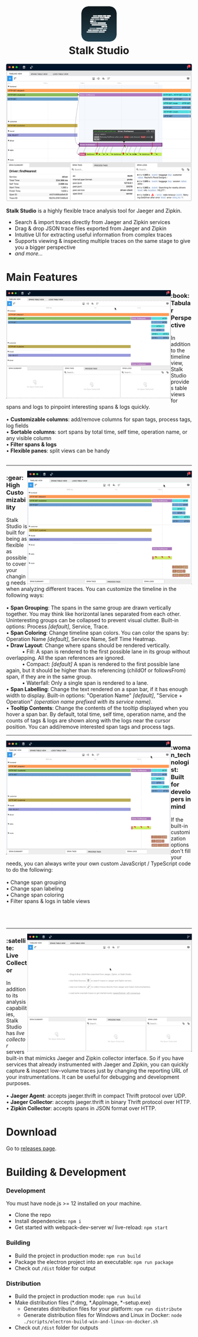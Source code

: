 <h1 align="center">
  <img width="96" height="96" src="./assets/logo/128x128.png"> <br/>
  Stalk Studio
</h1>

![Demo](./demo.png)

**Stalk Studio** is a highly flexible trace analysis tool for Jaeger and Zipkin.
- Search & import traces directly from Jaeger and Zipkin services
- Drag & drop JSON trace files exported from Jaeger and Zipkin
- Intuitive UI for extracting useful information from complex traces
- Supports viewing & inspecting multiple traces on the same stage to give you a bigger perspective
- *and more...*

# Main Features

<img align="left" width="447" height="auto" src="./docs/images/tabular-view-3.mp4.gif">
<div>
  <h3>:book: Tabular Perspective</h3>
  In addition to the timeline view, Stalk Studio provides table views for spans and logs to
  pinpoint interesting spans & logs quickly.
  <br />
  <br />
  <div>
    • <strong>Customizable columns</strong>: add/remove columns for span tags, process tags, log fields
  </div>
  <div>
    • <strong>Sortable columns</strong>: sort spans by total time, self time, operation name, or any visible column<br />
  </div>
  <div>
    • <strong>Filter spans & logs</strong>
  </div>
  <div>
    • <strong>Flexible panes</strong>: split views can be handy
  </div>
  <br />
</div>

<hr/>

<img align="right" width="447" height="auto" src="./docs/images/built-in-customization.mp4.gif">
<div>
  <h3>:gear: High Customizability</h3>
  Stalk Studio is built for being as flexible as possible to cover your changing needs when analyzing different traces.
  You can customize the timeline in the following ways:
  <br />
  <br />
  <div>
    • <strong>Span Grouping</strong>: The spans in the same group are drawn vertically together.
    You may think like horizontal lanes separated from each other. Uninteresting groups can be
    collapsed to prevent visual clutter. Built-in options: Process <em>[default]</em>,
    Service, Trace.
  </div>
  <div>
    • <strong>Span Coloring</strong>: Change timeline span colors. You can color the spans by:
    Operation Name <em>[default]</em>, Service Name, Self Time Heatmap.
  </div>
  <div>
    • <strong>Draw Layout</strong>: Change where spans should be rendered vertically.
    <div>
      &nbsp;&nbsp;&nbsp;&nbsp;&nbsp;&nbsp;&nbsp;&nbsp;&nbsp;&nbsp;
      • Fill: A span is rendered to the first possible lane in its group without overlapping.
      All the span references are ignored.
    </div>
    <div>
      &nbsp;&nbsp;&nbsp;&nbsp;&nbsp;&nbsp;&nbsp;&nbsp;&nbsp;&nbsp;
      • Compact: <em>[default]</em> A span is rendered to the first possible lane again,
      but it should be higher than its referencing (childOf or followsFrom) span, if they
      are in the same group.
    </div>
    <div>
      &nbsp;&nbsp;&nbsp;&nbsp;&nbsp;&nbsp;&nbsp;&nbsp;&nbsp;&nbsp;
      • Waterfall: Only a single span is rendered to a lane.
    </div>
  </div>
  <div>
    • <strong>Span Labelling</strong>: Change the text rendered on a span bar, if it has enough width to display.
    Built-in options: "Operation Name" <em>[default]</em>, "Service + Operation" <em>(operation name prefixed
    with its service name)</em>.
  </div>
  <div>
    • <strong>Tooltip Contents</strong>: Change the contents of the tooltip displayed when you hover a span bar.
    By default, total time, self time, operation name, and the counts of tags & logs are shown along with the logs
    near the cursor position. You can add/remove interested span tags and process tags.
  </div>
</div>

<hr/>

<img align="left" width="447" height="auto" src="./docs/images/code-customization.mp4.gif">
<div>
  <h3>:woman_technologist: Built for developers in mind</h3>
  If the built-in customization options don't fill your needs, you can always write your own
  custom JavaScript / TypeScript code to do the following:
  <br />
  <br />
  <div>
    • Change span grouping
  </div>
  <div>
    • Change span labeling
  </div>
  <div>
    • Change span coloring
  </div>
  <div>
    • Filter spans & logs in table views
  </div>
  <br />
  <br />
  <br />
</div>

<hr/>

<img align="right" width="447" height="auto" src="./docs/images/live-collector.mp4.gif">
<div>
  <h3>:satellite: Live Collector</h3>
  In addition to its analysis capabilities, Stalk Studio has <em>live collector</em> servers built-in
  that mimicks Jaeger and Zipkin collector interface. So if you have services that already instrumented
  with Jaeger and Zipkin, you can quickly capture & inspect low-volume traces just by changing
  the reporting URL of your instrumentations. It can be useful for debugging and development purposes.
  <br />
  <br />
  <div>
    • <strong>Jaeger Agent</strong>: accepts jaeger.thrift in compact Thrift protocol over UDP.
  </div>
  <div>
    • <strong>Jaeger Collector</strong>: accepts jaeger.thrift in binary Thrift protocol over HTTP.
  </div>
  <div>
    • <strong>Zipkin Collector</strong>: accepts spans in JSON format over HTTP.
  </div>
</div>

<!-- <hr/> -->

# Download

Go to [releases page](https://github.com/dgurkaynak/stalk-studio/releases).

# Building & Development

### Development

You must have node.js >= 12 installed on your machine.

- Clone the repo
- Install dependencies: `npm i`
- Get started with webpack-dev-server w/ live-reload: `npm start`

### Building

- Build the project in production mode: `npm run build`
- Package the electron project into an executable: `npm run package`
- Check out `/dist` folder for output

### Distribution

- Build the project in production mode: `npm run build`
- Make distribution files (*.dmg, *.AppImage, *-setup.exe)
  - Generates distribution files for your platform: `npm run distribute`
  - Generate distribution files for Windows and Linux in Docker: `node ./scripts/electron-build-win-and-linux-on-docker.sh`
- Check out `/dist` folder for outputs

